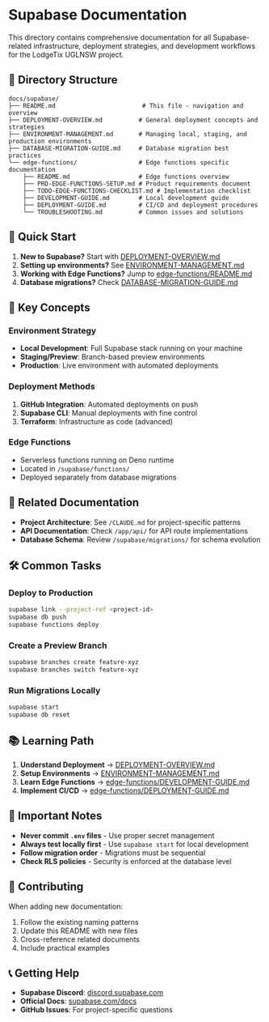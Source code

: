 # Supabase Documentation

This directory contains comprehensive documentation for all Supabase-related infrastructure, deployment strategies, and development workflows for the LodgeTix UGLNSW project.

## 📁 Directory Structure

```
docs/supabase/
├── README.md                        # This file - navigation and overview
├── DEPLOYMENT-OVERVIEW.md          # General deployment concepts and strategies
├── ENVIRONMENT-MANAGEMENT.md       # Managing local, staging, and production environments
├── DATABASE-MIGRATION-GUIDE.md     # Database migration best practices
└── edge-functions/                 # Edge functions specific documentation
    ├── README.md                   # Edge functions overview
    ├── PRD-EDGE-FUNCTIONS-SETUP.md # Product requirements document
    ├── TODO-EDGE-FUNCTIONS-CHECKLIST.md # Implementation checklist
    ├── DEVELOPMENT-GUIDE.md        # Local development guide
    ├── DEPLOYMENT-GUIDE.md         # CI/CD and deployment procedures
    └── TROUBLESHOOTING.md          # Common issues and solutions
```

## 🚀 Quick Start

1. **New to Supabase?** Start with [DEPLOYMENT-OVERVIEW.md](./DEPLOYMENT-OVERVIEW.md)
2. **Setting up environments?** See [ENVIRONMENT-MANAGEMENT.md](./ENVIRONMENT-MANAGEMENT.md)
3. **Working with Edge Functions?** Jump to [edge-functions/README.md](./edge-functions/README.md)
4. **Database migrations?** Check [DATABASE-MIGRATION-GUIDE.md](./DATABASE-MIGRATION-GUIDE.md)

## 🎯 Key Concepts

### Environment Strategy
- **Local Development**: Full Supabase stack running on your machine
- **Staging/Preview**: Branch-based preview environments
- **Production**: Live environment with automated deployments

### Deployment Methods
1. **GitHub Integration**: Automated deployments on push
2. **Supabase CLI**: Manual deployments with fine control
3. **Terraform**: Infrastructure as code (advanced)

### Edge Functions
- Serverless functions running on Deno runtime
- Located in `/supabase/functions/`
- Deployed separately from database migrations

## 🔗 Related Documentation

- **Project Architecture**: See `/CLAUDE.md` for project-specific patterns
- **API Documentation**: Check `/app/api/` for API route implementations
- **Database Schema**: Review `/supabase/migrations/` for schema evolution

## 🛠️ Common Tasks

### Deploy to Production
```bash
supabase link --project-ref <project-id>
supabase db push
supabase functions deploy
```

### Create a Preview Branch
```bash
supabase branches create feature-xyz
supabase branches switch feature-xyz
```

### Run Migrations Locally
```bash
supabase start
supabase db reset
```

## 📚 Learning Path

1. **Understand Deployment** → [DEPLOYMENT-OVERVIEW.md](./DEPLOYMENT-OVERVIEW.md)
2. **Setup Environments** → [ENVIRONMENT-MANAGEMENT.md](./ENVIRONMENT-MANAGEMENT.md)
3. **Learn Edge Functions** → [edge-functions/DEVELOPMENT-GUIDE.md](./edge-functions/DEVELOPMENT-GUIDE.md)
4. **Implement CI/CD** → [edge-functions/DEPLOYMENT-GUIDE.md](./edge-functions/DEPLOYMENT-GUIDE.md)

## 🚨 Important Notes

- **Never commit `.env` files** - Use proper secret management
- **Always test locally first** - Use `supabase start` for local development
- **Follow migration order** - Migrations must be sequential
- **Check RLS policies** - Security is enforced at the database level

## 🤝 Contributing

When adding new documentation:
1. Follow the existing naming patterns
2. Update this README with new files
3. Cross-reference related documents
4. Include practical examples

## 📞 Getting Help

- **Supabase Discord**: [discord.supabase.com](https://discord.supabase.com)
- **Official Docs**: [supabase.com/docs](https://supabase.com/docs)
- **GitHub Issues**: For project-specific questions